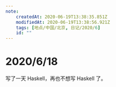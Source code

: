 ```yaml
---
note:
    createdAt: 2020-06-19T13:38:35.851Z
    modifiedAt: 2020-06-19T13:38:56.921Z
    tags: [地点/中国/北京, 日记/2020/6]
    id: ""
---
```

# 2020/6/18

写了一天 Haskell，再也不想写 Haskell 了。